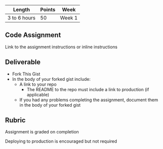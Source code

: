 Length   | Points | Week
--- | --- | ---
3 to 6 hours | 50 | Week 1

## Code Assignment

Link to the assignment instructions or inline instructions

## Deliverable

  - Fork This Gist
  - In the body of your forked gist include:
    - A link to your repo
      - The README to the repo must include a link to production (if applicable)
    - If you had any problems completing the assignment, document them in the body of your forked gist

## Rubric

Assignment is graded on completion

Deploying to production is encouraged but not required
